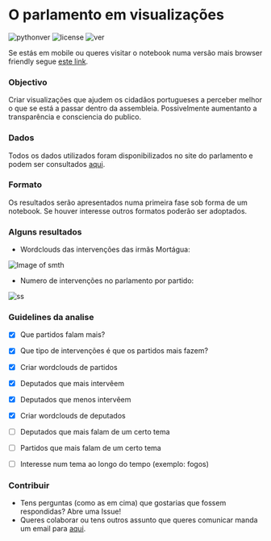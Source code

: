 # O parlamento em visualizações

![pythonver](https://img.shields.io/badge/python-2.7-blue.svg)
![license](https://img.shields.io/badge/license-MIT-green.svg)
![ver](https://img.shields.io/badge/version-0.1-lightgrey.svg)

Se estás em mobile ou queres visitar o notebook numa versão mais browser friendly segue [este link](http://nbviewer.jupyter.org/github/duarteocarmo/assembleia/blob/master/Analise.ipynb).

### Objectivo

Criar visualizações que ajudem os cidadãos portugueses a perceber melhor o que se está a passar dentro da assembleia. Possivelmente aumentanto a transparência e consciencia do publico.



### Dados

Todos os dados utilizados foram disponibilizados no site do parlamento e podem ser consultados [aqui](http://www.parlamento.pt/Cidadania/Paginas/DAIntervencoes.aspx). 



### Formato

Os resultados serão apresentados numa primeira fase sob forma de um notebook. Se houver interesse outros formatos poderão ser adoptados.



### Alguns resultados

- Wordclouds das intervenções das irmãs Mortágua:

![Image of smth](https://i.imgur.com/dFF6a5S.png)

- Numero de intervenções no parlamento por partido:

![ss](https://i.imgur.com/Rz7vipC.png)







### Guidelines da analise

- [x] Que partidos falam mais? 
- [x] Que tipo de intervenções é que os partidos mais fazem? 
- [x] Criar wordclouds de partidos
- [x] Deputados que mais intervêem 
- [x] Deputados que menos intervêem 
- [x] Criar wordclouds de deputados
- [ ] Deputados que mais falam de um certo tema
- [ ] Partidos que mais falam de um certo tema
- [ ] Interesse num tema ao longo do tempo (exemplo: fogos)



### Contribuir

- Tens perguntas (como as em cima) que gostarias que fossem respondidas? Abre uma Issue!
- Queres colaborar ou tens outros assunto que queres comunicar manda um email para [aqui](mailto:duarteocarmo@gmail.com).
